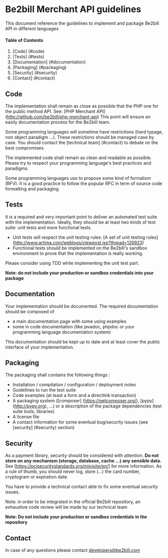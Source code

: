 # Be2bill Merchant API guidelines

This document reference the guidelines to implement and package Be2bill API in different languages

#### Table of Contents

1. [Code] (#code)
2. [Tests] (#tests)
3. [Documentation] (#documentation)
4. [Packaging] (#packaging)
5. [Security] (#security)
5. [Contact] (#contact)

## Code
The implementation shall remain as close as possible that the PHP one for the public method API. See: [PHP Merchant API] (http://github.com/be2bill/php-merchant-api)
  This point will ensure an easily documentation process for the Be2bill team.

Some programming languages will sometime have restrictions (hard typage, non object paradigm ...). These restrictions should be
  managed case by case. You should contact the [technical team] (#contact) to debate on the best compromises.

The implemented code shall remain as clean and readable as possible. Please try to respect your programming language's
 best practices and paradigms.

Some programming languages use to propose some kind of formalism (RFV). It is a good practice to follow the popular RFC in term of source code formatting and packaging.

## Tests

It is a required and very important point to deliver an automated test suite with the implementation.
Ideally, they should be at least two kinds of test suite: unit tests and more functional tests.

- Unit tests will respect the unit testing rules: [A set of unit testing rules] (http://www.artima.com/weblogs/viewpost.jsp?thread=126923)
- Functional tests should be implemented on the Be2bill's sandbox environment to prove that the implementation is really working.

Please consider using TDD while implementing the unit test part.

__Note: do not include your production or sandbox credentials into your package__

## Documentation

Your implementation should be documented.
The required documentation should be composed of
- a main documentation page with some using examples
- some in code documentation (like javadoc, phpdoc or your programming language documentation system)

This documentation should be kept up to date and at least cover the public interface of your implementation.

## Packaging

The packaging shall contains the following things :

- Installation / compilation / configuration / deployment notes
- Guidelines to run the test suite
- Code examples (at least a form and a directlink transaction)
- A packaging system ([composer] (https://getcomposer.org/), [pypy] (http://pypy.org), ...)
  or a description of the package dependencies (test suite tools, libraries)
- A license file
- A contact information for some eventual bug/security issues (see [security] (#security) section)

## Security

As a payment library, security should be considered with attention.
__Do not store on any mechanism (storage, database, cache ...) any sensible data.__
 See [https://pcisecuritystandards.org/minisite/en/] for more information.
 As a rule of thumb, you should never log, store (...) the card number, cryptogram or expiration date.

You have to provide a technical contact able to fix some eventual security issues.

Note: in order to be integrated in the official Be2bill repository, an exhaustive code review will be made by our technical team

__Note: Do not include your production or sandbox credentials in the repository__

## Contact

In case of any questions please contact developers@be2bill.com
